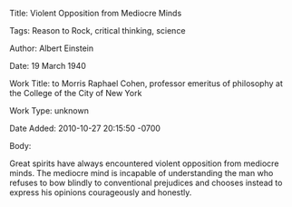 Title:  Violent Opposition from Mediocre Minds

Tags:   Reason to Rock, critical thinking, science

Author: Albert Einstein

Date:   19 March 1940

Work Title: to Morris Raphael Cohen, professor emeritus of philosophy at the College of the City of New York

Work Type: unknown

Date Added: 2010-10-27 20:15:50 -0700

Body: 

Great spirits have always encountered violent opposition from mediocre minds. The mediocre mind is incapable of understanding the man who refuses to bow blindly to conventional prejudices and chooses instead to express his opinions courageously and honestly.

